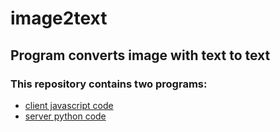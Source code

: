 # image2text
## Program converts image with text to text
  
  
### This repository contains two programs:  
  * [client javascript code](https://github.com/techtechnikov/image2text/client)
  * [server python code](https://github.com/techtechnikov/image2text/server)


